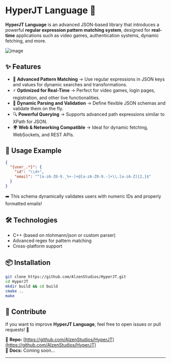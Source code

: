 # HyperJT Language 🚀  
**HyperJT Language** is an advanced JSON-based library that introduces a powerful **regular expression pattern matching system**, designed for **real-time** applications such as video games, authentication systems, dynamic fetching, and more.  

![image](https://github.com/user-attachments/assets/b424dd1f-fb7e-4b8c-9daf-b5e3c426fd79)

## ✨ Features  
- 📌 **Advanced Pattern Matching** → Use regular expressions in JSON keys and values for dynamic searches and transformations.  
- ⚡ **Optimized for Real-Time** → Perfect for video games, login pages, registration, and other live functionalities.  
- 🔄 **Dynamic Parsing and Validation** → Define flexible JSON schemas and validate them on the fly.  
- 🔍 **Powerful Querying** → Supports advanced path expressions similar to XPath for JSON.  
- 🌍 **Web & Networking Compatible** → Ideal for dynamic fetching, WebSockets, and REST APIs.  

## 📜 Usage Example  
```json
{
  "{user_.*}": {
    "id": "\\d+",
    "email": "^[a-zA-Z0-9._%+-]+@[a-zA-Z0-9.-]+\\.[a-zA-Z]{2,}$"
  }
}
```
➡️ This schema dynamically validates users with numeric IDs and properly formatted emails!  

## 🛠️ Technologies  
- C++ (based on nlohmann/json or custom parser)  
- Advanced regex for pattern matching  
- Cross-platform support  

## 📦 Installation  
```sh
git clone https://github.com/AlzenStudios/HyperJT.git
cd HyperJT
mkdir build && cd build
cmake ..
make
```

## 📢 Contribute  
If you want to improve **HyperJT Language**, feel free to open issues or pull requests! 🚀  

🔗 **Repo:** [https://github.com/AlzenStudios/HyperJT](https://github.com/AlzenStudios/HyperJT)  
📖 **Docs:** Coming soon...  

---
